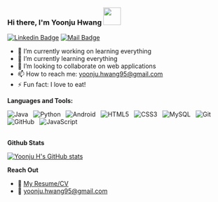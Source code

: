 ### Hi there, I'm Yoonju Hwang <img src="https://raw.githubusercontent.com/ShahriarShafin/ShahriarShafin/main/Assets/hi.gif" width="40px"/>  

[![Linkedin Badge](https://img.shields.io/badge/-Yoonju-0e76a8?style=flat&labelColor=0e76a8&logo=linkedin&logoColor=white)](https://www.linkedin.com/in/yhwang95/) [![Mail Badge](https://img.shields.io/badge/-Yoonju-c0392b?style=flat&labelColor=c0392b&logo=gmail&logoColor=white)](mailto:yoonju.hwang95@gmail.com)

- 🔭 I’m currently working on learning everything
- 🌱 I’m currently learning everything
- 👯 I’m looking to collaborate on web applications
- 📫 How to reach me: yoonju.hwang95@gmail.com
- ⚡ Fun fact: I love to eat!


**Languages and Tools:** 

![Java](https://img.shields.io/badge/-Java-black?logo=java&style=social)&nbsp;&nbsp;
![Python](https://img.shields.io/badge/-Python-black?logo=Python&style=social)&nbsp;&nbsp;
![Android](https://img.shields.io/badge/-Android-black?logo=android&style=social)&nbsp;&nbsp;
![HTML5](https://img.shields.io/badge/-HTML5-black?logo=html5&style=social)&nbsp;&nbsp;
![CSS3](https://img.shields.io/badge/-CSS3-black?logo=css3&style=social)&nbsp;&nbsp;
![MySQL](https://img.shields.io/badge/-MySQL-black?logo=mysql&style=social)&nbsp;&nbsp;
![Git](https://img.shields.io/badge/-Git-black?logo=git&style=social)&nbsp;&nbsp;
![GitHub](https://img.shields.io/badge/-GitHub-black?logo=github&style=social)&nbsp;&nbsp;
![JavaScript](https://img.shields.io/badge/-JavaScript-black?logo=javascript&style=social)&nbsp;&nbsp;
<br />
<br/>

**Github Stats**

[![Yoonju H's GitHub stats](https://github-readme-stats.vercel.app/api?username=yoonjuhwang01&count_private=true&show_icons=true&theme=tokyonight&hide=stars)](https://github.com/yoonjuhwang01/github-readme-stats)


**Reach Out**
- :paperclip: [My Resume/CV](https://drive.google.com/file/d/12cNbBe-V2Avaae5L7UGYRWkUMFBTCgc4/view?usp=sharing)
- :email: yoonju.hwang95@gmail.com

